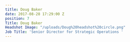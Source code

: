 ```yaml
---
title: Doug Baker
date: 2017-08-28 17:29:00 Z
position: 7
Title: Doug Baker
Headshot Image: "/uploads/Doug%20headshot%20circle.png"
Job Title: 'Senior Director for Strategic Operations '
---
```


